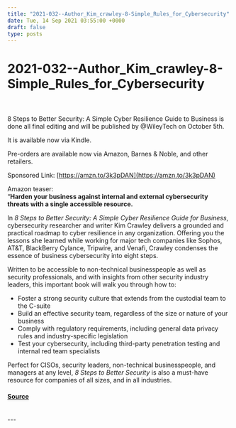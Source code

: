 ```yaml
---
title: "2021-032--Author_Kim_crawley-8-Simple_Rules_for_Cybersecurity"
date: Tue, 14 Sep 2021 03:55:00 +0000
draft: false
type: posts
---
```

# 2021-032--Author_Kim_crawley-8-Simple_Rules_for_Cybersecurity

<br/>

<br/>
8 Steps to Better Security: A Simple Cyber Resilience Guide to Business is done all final editing and will be published by @WileyTech on October 5th. 

It is available now via Kindle. 

Pre-orders are available now via Amazon, Barnes & Noble, and other retailers.

Sponsored Link: [https://amzn.to/3k3pDAN](https://amzn.to/3k3pDAN)

Amazon teaser:  
“**Harden your business against internal and external cybersecurity threats with a single accessible resource.** 

In _8 Steps to Better Security: A Simple Cyber Resilience Guide for Business_, cybersecurity researcher and writer Kim Crawley delivers a grounded and practical roadmap to cyber resilience in any organization. Offering you the lessons she learned while working for major tech companies like Sophos, AT&T, BlackBerry Cylance, Tripwire, and Venafi, Crawley condenses the essence of business cybersecurity into eight steps.  

Written to be accessible to non-technical businesspeople as well as security professionals, and with insights from other security industry leaders, this important book will walk you through how to: 

-   Foster a strong security culture that extends from the custodial team to the C-suite 
-   Build an effective security team, regardless of the size or nature of your business 
-   Comply with regulatory requirements, including general data privacy rules and industry-specific legislation 
-   Test your cybersecurity, including third-party penetration testing and internal red team specialists 

Perfect for CISOs, security leaders, non-technical businesspeople, and managers at any level, _8 Steps to Better Security_ is also a must-have resource for companies of all sizes, and in all industries.

#### [Source](http://brakeingsecurity.com/2021-032-author_kim_crawley-8-simple_rules_for_cybersecurity)

<br/>
---
